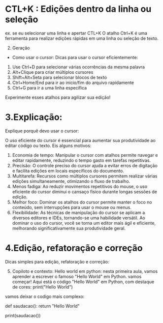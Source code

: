 # CTL+K : Edições dentro  da linha ou seleçâo 
ex. se eu selecionar uma linha e apertar CTL+K 
O atalho Ctrl+K é uma ferramenta para realizar edições rápidas em uma linha ou seleção de texto. 

2. Geração 
- Como usar o cursor: 
Dicas para usar o cursor eficientemente:

1. Use Ctrl+D para selecionar várias ocorrências da mesma palavra
2. Alt+Clique para criar múltiplos cursores
3. Shift+Alt+Seta para selecionar blocos de texto
4. Ctrl+Home/End para ir ao início/fim do arquivo rapidamente
5. Ctrl+G para ir a uma linha específica

Experimente esses atalhos para agilizar sua edição!

# 3.Explicação:
Explique porquê devo usar o cursor:

O uso eficiente do cursor é essencial para aumentar sua produtividade ao editar código ou texto. Eis alguns motivos:

1. Economia de tempo: Manipular o cursor com atalhos permite navegar e editar rapidamente, reduzindo o tempo gasto em tarefas repetitivas.
2. Precisão: O controle preciso do cursor ajuda a evitar erros de digitação e facilita edições em locais específicos do documento.
3. Multitarefa: Recursos como múltiplos cursores permitem realizar várias edições simultaneamente, otimizando o fluxo de trabalho.
4. Menos fadiga: Ao reduzir movimentos repetitivos do mouse, o uso eficiente do cursor diminui o cansaço físico durante longas sessões de edição.
5. Melhor foco: Dominar os atalhos do cursor permite manter o foco no conteúdo, sem interrupções para usar o mouse ou menus.
6. Flexibilidade: As técnicas de manipulação do cursor se aplicam a diversos editores e IDEs, tornando-se uma habilidade versátil.
Ao dominar o uso do cursor, você se torna um editor mais ágil e eficiente, melhorando significativamente sua produtividade geral.

# 4.Edição, refatoração e correção 
Dicas simples para edição, refatoração e correção:

5. Copiloto e contexto:
Hello world em python: nesta primeira aula, vamos aprender a escrever o famoso "Hello World" em Python.
vamos começar!
Aqui está o código "Hello World" em Python, com destaque de cores:
print("Hello World")

vamos deixar o codigo mais complexo:

def saudacao():
    return "Hello World"

print(saudacao())
